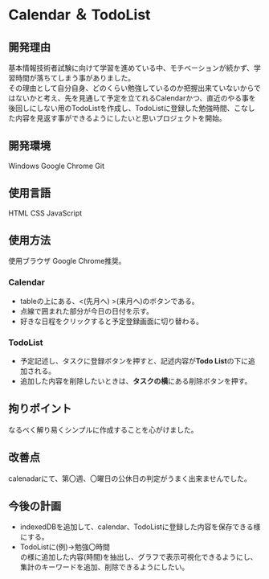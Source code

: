 # Calendar ＆ TodoList

## 開発理由

基本情報技術者試験に向けて学習を進めている中、モチベーションが続かず、学習時間が落ちてしまう事がありました。<br>
その理由として自分自身、どのくらい勉強しているのか把握出来ていないからではないかと考え、先を見通して予定を立てれるCalendarかつ、直近のやる事を後回しにしない用のTodoListを作成し、TodoListに登録した勉強時間、こなした内容を見返す事ができるようにしたいと思いプロジェクトを開始。

## 開発環境

Windows  Google Chrome  Git

## 使用言語

HTML  CSS  JavaScript 

## 使用方法
使用ブラウザ  Google Chrome推奨。<br>

### Calendar

- tableの上にある、<(先月へ)  >(来月へ)のボタンである。
- 点線で囲まれた部分が今日の日付を示す。
- 好きな日程をクリックすると予定登録画面に切り替わる。

### TodoList

- 予定記述し、タスクに登録ボタンを押すと、記述内容が**Todo List**の下に追加される。
- 追加した内容を削除したいときは、**タスクの横**にある削除ボタンを押す。


## 拘りポイント

なるべく解り易くシンプルに作成することを心がけました。

## 改善点

calenadarにて、第〇週、〇曜日の公休日の判定がうまく出来ませんでした。

## 今後の計画

- indexedDBを追加して、calendar、TodoListに登録した内容を保存できる様にする。
- TodoListに(例)→勉強〇時間<br>
の様に追加した内容(時間)を抽出し、グラフで表示可視化できるようにし、集計のキーワードを追加、削除できるようにしたい。